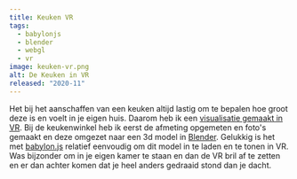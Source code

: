```yaml
---
title: Keuken VR
tags:
  - babylonjs
  - blender
  - webgl
  - vr
image: keuken-vr.png
alt: De Keuken in VR
released: "2020-11"
---
```


Het bij het aanschaffen van een keuken altijd lastig om te bepalen hoe groot deze is en voelt in je eigen huis.
Daarom heb ik een [visualisatie gemaakt in VR](https://keuken.bfanger.nl/).
Bij de keukenwinkel heb ik eerst de afmeting opgemeten en foto's gemaakt en deze omgezet naar een 3d model in [Blender](http://blender.org/). Gelukkig is het met [babylon.js](https://www.babylonjs.com/) relatief eenvoudig om dit model in te laden en te tonen in VR. Was bijzonder om in je eigen kamer te staan en dan de VR bril af te zetten en er dan achter komen dat je heel anders gedraaid stond dan je dacht.

<!-- 1 meter in blender is helaas niet 1 meer in babylon, gelukking kon je de schene makkelijk 1.1x scalen  -->
